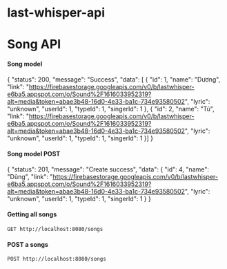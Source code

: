 # last-whisper-api

# Song API
#### Song model
{
    "status": 200,
    "message": "Success",
    "data": [
        {
            "id": 1,
            "name": "Dương",
            "link": "https://firebasestorage.googleapis.com/v0/b/lastwhisper-e6ba5.appspot.com/o/Sound%2F1616033952319?alt=media&token=abae3b48-16d0-4e33-ba1c-734e93580502",
            "lyric": "unknown",
            "userId": 1,
            "typeId": 1,
            "singerId": 1
        },
        {
            "id": 2,
            "name": "Tú",
            "link": "https://firebasestorage.googleapis.com/v0/b/lastwhisper-e6ba5.appspot.com/o/Sound%2F1616033952319?alt=media&token=abae3b48-16d0-4e33-ba1c-734e93580502",
            "lyric": "unknown",
            "userId": 1,
            "typeId": 1,
            "singerId": 1
        }]
 }

#### Song model POST
{
    "status": 201,
    "message": "Create success",
    "data": {
        "id": 4,
        "name": "Dũng",
        "link": "https://firebasestorage.googleapis.com/v0/b/lastwhisper-e6ba5.appspot.com/o/Sound%2F1616033952319?alt=media&token=abae3b48-16d0-4e33-ba1c-734e93580502",
        "lyric": "unknown",
        "userId": 1,
        "typeId": 1,
        "singerId": 1
    }
}

#### Getting all songs
```GET http://localhost:8080/songs```
#### POST a songs
```POST http://localhost:8080/songs```
